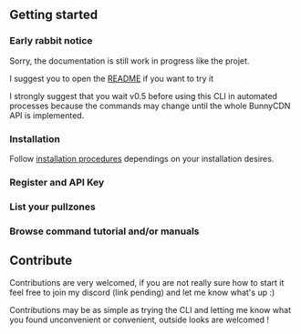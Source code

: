 ## Getting started

### Early rabbit notice
Sorry, the documentation is still work in progress like the projet.

I suggest you to open the [README](https://github.com/DKFN/bunnycdn-cli/blob/master/README.md) if you want to try it

I strongly suggest that you wait v0.5 before using this CLI in automated processes because the commands may change until the whole BunnyCDN API is implemented.

### Installation
Follow [installation procedures](https://dkfn.github.io/bunnycdn-cli/docs/install) dependings on your installation desires.

### Register and API Key

### List your pullzones

### Browse command tutorial and/or manuals

## Contribute
Contributions are very welcomed, if you are not really sure how to start it feel free to join my discord (link pending) and let me know what's up :)

Contributions may be as simple as trying the CLI and letting me know what you found unconvenient or convenient, outside looks are welcomed !

